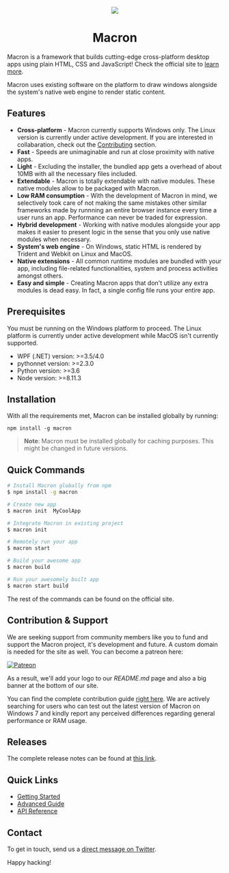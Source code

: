 <p align="center">
  <img src="https://raw.githubusercontent.com/bukharim96/macron/master/resources/macron-logo.png">
</p>

<h1 align="center">Macron</h1>

Macron is a framework that builds cutting-edge cross-platform desktop apps using plain HTML, CSS and JavaScript! Check the official site to <a href="https://macron.netlify.com">learn more</a>.

Macron uses existing software on the platform to draw windows alongside the system's native web engine to render static content.

## Features

* **Cross-platform** - Macron currently supports Windows only. The Linux version is currently under active development. If you are interested in collabaration, check out the <a href="https://macron.netlify.com/contributing">Contributing</a> section.
* **Fast** - Speeds are unimaginable and run at close proximity with native apps.
* **Light** - Excluding the installer, the bundled app gets a overhead of about 10MB with all the necessary files included.
* **Extendable** - Macron is totally extendable with native modules. These native modules allow to be packaged with Macron.
* **Low RAM consumption** - With the development of Macron in mind, we selectively took care of not making the same mistakes other similar frameworks made by runnning an entire browser instance every time a user runs an app. Performance can never be traded for expression.
* **Hybrid development** - Working with native modules alongside your app makes it easier to present logic in the sense that you only use native modules when necessary.
* **System's web engine** - On Windows, static HTML is rendered by Trident and Webkit on Linux and MacOS.
* **Native extensions** - All common runtime modules are bundled with your app, including file-related functionalities, system and process activities amongst others.
* **Easy and simple** - Creating Macron apps that don't utilize any extra modules is dead easy. In fact, a single config file runs your entire app.

## Prerequisites

You must be running on the Windows platform to proceed. The Linux platform is currently under active development while MacOS isn't currently supported. 

- WPF (.NET) version: >=3.5/4.0
- pythonnet version: >=2.3.0
- Python version: >=3.6
- Node version: >=8.11.3

## Installation

With all the requirements met, Macron can be installed globally by running:

```
npm install -g macron
```

> **Note**: Macron must be installed globally for caching purposes. This might be changed in future versions.

## Quick Commands
```bash
# Install Macron globally from npm
$ npm install -g macron

# Create new app
$ macron init  MyCoolApp

# Integrate Macron in existing project
$ macron init

# Remotely run your app
$ macron start

# Build your awesome app
$ macron build

# Run your awesomely built app
$ macron start build
```

The rest of the commands can be found on the official site.

## Contribution & Support

We are seeking support from community members like you to fund and support the Macron project, it's development and future. A custom domain is needed for the site as well. You can become a patreon here:

<a href="https://patreon.com/macron">
  <img src="https://raw.githubusercontent.com/bukharim96/macron/master/resources/become_a_patron_button@2x.png" alt="Patreon">
</a>

As a result, we'll add your logo to our *README.md* page and also a big banner at the bottom of our site.

You can find the complete contribution guide <a href="https://macron.netlify.com/contributing">right here</a>. We are actively searching for users who can test out the latest version of Macron on Windows 7 and kindly report any perceived differences regarding general performance or RAM usage.

## Releases

The complete release notes can be found at <a href="https://macron.netlify.com/releases">this link</a>.

## Quick Links

* <a href="https://macron.netlify.com/getting-started">Getting Started</a>
* <a href="https://macron.netlify.com/advanced">Advanced Guide</a>
* <a href="https://macron.netlify.com/api">API Reference</a>

## Contact

To get in touch, send us a <a href="https://twitter.com/macronjs">direct message on Twitter</a>.

Happy hacking!
